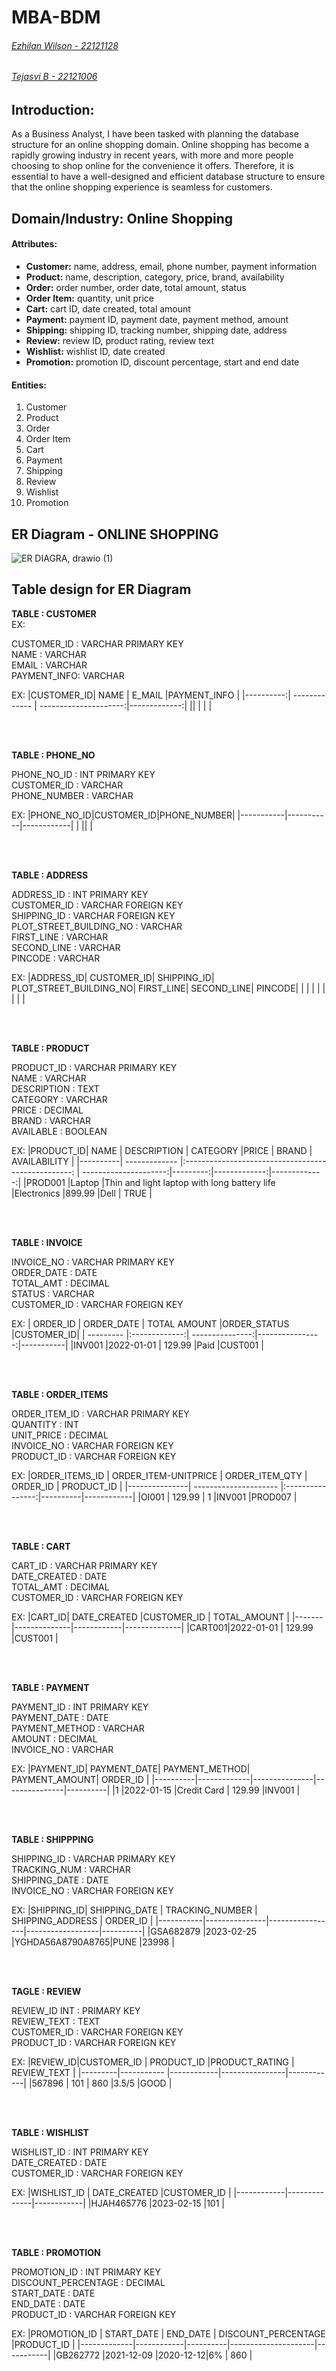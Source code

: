 # MBA-BDM
###### [Ezhilan Wilson - 22121128](https://github.com/EzhianWilson)
###### [Tejasvi B - 22121006](https://github.com/tejbasu)

## **Introduction:**

As a Business Analyst, I have been tasked with planning the database structure for an online shopping domain. Online shopping has become a rapidly growing industry in recent years, with more and more people choosing to shop online for the convenience it offers. Therefore, it is essential to have a well-designed and efficient database structure to ensure that the online shopping experience is seamless for customers.

## **Domain/Industry:** Online Shopping

#### **Attributes:**

* **Customer:** name, address, email, phone number, payment information
* **Product:** name, description, category, price, brand, availability
* **Order:** order number, order date, total amount, status
* **Order Item:** quantity, unit price
* **Cart:** cart ID, date created, total amount
* **Payment:** payment ID, payment date, payment method, amount
* **Shipping:** shipping ID, tracking number, shipping date, address
* **Review:** review ID, product rating, review text
* **Wishlist:** wishlist ID, date created
* **Promotion:** promotion ID, discount percentage, start and end date


#### **Entities:**

1. Customer
2. Product
3. Order
4. Order Item
5. Cart
6. Payment
7. Shipping
8. Review
9. Wishlist
10. Promotion




## ER Diagram - ONLINE SHOPPING
![ER DIAGRA, drawio (1)](https://user-images.githubusercontent.com/125994880/235347923-ec282fd2-329a-45f9-90f0-dd4b9a98c1ea.png)


## Table design for ER Diagram

**TABLE : CUSTOMER** <br>
EX: <br>

CUSTOMER_ID : VARCHAR PRIMARY KEY <br>
NAME        : VARCHAR <br>
EMAIL       : VARCHAR <br>
PAYMENT_INFO: VARCHAR <br>

EX:
|CUSTOMER_ID| NAME          | E_MAIL                |PAYMENT_INFO  |
|----------:| ------------- | ---------------------:|-------------:|
||    |           |   |                   

<br>
<br>

**TABLE : PHONE_NO** <br>

PHONE_NO_ID  : INT PRIMARY KEY <br>
CUSTOMER_ID  : VARCHAR <br>
PHONE_NUMBER : VARCHAR <br>

EX:
|PHONE_NO_ID|CUSTOMER_ID|PHONE_NUMBER|
|-----------|-----------|------------|
|        || |

<br>
<br>

**TABLE : ADDRESS**

ADDRESS_ID                : INT PRIMARY KEY <br>
CUSTOMER_ID               : VARCHAR FOREIGN KEY <br>
SHIPPING_ID               : VARCHAR FOREIGN KEY <br>
PLOT_STREET_BUILDING_NO   : VARCHAR <br>
FIRST_LINE                : VARCHAR <br>
SECOND_LINE               : VARCHAR <br>
PINCODE                   : VARCHAR <br>

EX:
|ADDRESS_ID| CUSTOMER_ID|  SHIPPING_ID| PLOT_STREET_BUILDING_NO| FIRST_LINE| SECOND_LINE| PINCODE|
|           |       |         |         |         |          |        |

<br>
<br>

**TABLE : PRODUCT**

PRODUCT_ID   : VARCHAR PRIMARY KEY <br>
NAME         : VARCHAR <br>
DESCRIPTION  : TEXT <br>
CATEGORY     : VARCHAR <br>
PRICE        : DECIMAL <br>
BRAND        : VARCHAR <br>
AVAILABLE    : BOOLEAN <br>

EX:
|PRODUCT_ID| NAME          | DESCRIPTION                                             | CATEGORY              |PRICE     | BRAND        | AVAILABILITY |
|----------| ------------- |:--------------------------------------------------:     | ---------------------:|---------:|-------------:|-------------:|
|PROD001   |Laptop         |Thin and light laptop with long battery life             |Electronics            |899.99    |Dell          | TRUE         |

<br>
<br>

**TABLE : INVOICE**

INVOICE_NO    : VARCHAR PRIMARY KEY <br>
ORDER_DATE    : DATE <br>
TOTAL_AMT     : DECIMAL <br>
STATUS        : VARCHAR <br>
CUSTOMER_ID   : VARCHAR FOREIGN KEY <br>

EX:
| ORDER_ID  | ORDER_DATE    | TOTAL AMOUNT    |ORDER_STATUS     |CUSTOMER_ID| 
| --------- |:-------------:| ---------------:|----------------:|-----------|
|INV001     |2022-01-01     | 129.99          |Paid             |CUST001    | 


<br>
<br>

**TABLE : ORDER_ITEMS**

ORDER_ITEM_ID : VARCHAR PRIMARY KEY <br>
QUANTITY      : INT <br>
UNIT_PRICE    : DECIMAL <br>
INVOICE_NO    : VARCHAR FOREIGN KEY <br>
PRODUCT_ID    : VARCHAR FOREIGN KEY <br>

EX:
|ORDER_ITEMS_ID | ORDER_ITEM-UNITPRICE  | ORDER_ITEM_QTY   | ORDER_ID | PRODUCT_ID |
|---------------| --------------------- |:----------------:|----------|------------|
|OI001          | 129.99                | 1                |INV001    |PROD007     |

<br>
<br>

**TABLE : CART**

CART_ID       : VARCHAR PRIMARY KEY <br>
DATE_CREATED  : DATE <br>
TOTAL_AMT     : DECIMAL <br>
CUSTOMER_ID   : VARCHAR FOREIGN KEY <br>

EX:
|CART_ID| DATE_CREATED |CUSTOMER_ID | TOTAL_AMOUNT |
|-------|--------------|------------|--------------|
|CART001|2022-01-01    | 129.99     |CUST001       |

<br>
<br>

**TABLE : PAYMENT**

PAYMENT_ID     : INT PRIMARY KEY <br> 
PAYMENT_DATE   : DATE <br> 
PAYMENT_METHOD : VARCHAR <br> 
AMOUNT         : DECIMAL <br>
INVOICE_NO     : VARCHAR <br>

EX:
|PAYMENT_ID| PAYMENT_DATE| PAYMENT_METHOD| PAYMENT_AMOUNT| ORDER_ID |
|----------|-------------|---------------|---------------|----------|
|1         |2022-01-15   |Credit Card    | 129.99        |INV001    |

<br>
<br>

**TABLE : SHIPPPING**

SHIPPING_ID   : VARCHAR PRIMARY KEY <br>
TRACKING_NUM  : VARCHAR <br>
SHIPPING_DATE : DATE <br>
INVOICE_NO    : VARCHAR FOREIGN KEY <br>

EX:
|SHIPPING_ID| SHIPPING_DATE | TRACKING_NUMBER | SHIPPING_ADDRESS | ORDER_ID |
|-----------|---------------|-----------------|------------------|----------|
|GSA682879  |2023-02-25     |YGHDA56A8790A8765|PUNE              |23998     |

<br>
<br>

**TAGLE : REVIEW**

REVIEW_ID INT : PRIMARY KEY <br>
REVIEW_TEXT   : TEXT <br>
CUSTOMER_ID   : VARCHAR FOREIGN KEY <br>
PRODUCT_ID    : VARCHAR FOREIGN KEY <br>

EX:
|REVIEW_ID|CUSTOMER_ID | PRODUCT_ID |PRODUCT_RATING | REVIEW_TEXT | 
|---------|----------- |------------|----------------|------------|
|567896   | 101        |  860       |3.5/5           |GOOD        |

<br>
<br>

**TABLE : WISHLIST**

WISHLIST_ID   : INT PRIMARY KEY <br>
DATE_CREATED  : DATE <br> 
CUSTOMER_ID   : VARCHAR FOREIGN KEY <br> 

EX:
|WISHLIST_ID | DATE_CREATED |CUSTOMER_ID |
|------------|--------------|------------|
|HJAH465776  |2023-02-15    |101         |

<br>
<br>

**TABLE : PROMOTION**

PROMOTION_ID        : INT PRIMARY KEY <br>
DISCOUNT_PERCENTAGE : DECIMAL <br>
START_DATE          : DATE <br>
END_DATE            : DATE <br>
PRODUCT_ID          : VARCHAR FOREIGN KEY <br>

EX:
|PROMOTION_ID | START_DATE | END_DATE | DISCOUNT_PERCENTAGE |PRODUCT_ID |
|-------------|------------|----------|---------------------|-----------|
|GB262772     |2021-12-09  |2020-12-12|6%                   | 860       |


